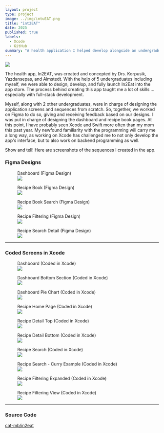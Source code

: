 ```yaml
---
layout: project
type: project
image: ../img/intuEAT.png
title: "int2EAT"
date: 2025
published: true
labels:
  - Xcode
  - GitHub
summary: "A health application I helped develop alongside an undergraduate team of 5 and 3 professors."
---
```


<img class="img-fluid" src="../img/intuEAT.png">

The health app, In2EAT, was created and concepted by Drs. Korpusik, Yazdansepas, and Almstedt. With the help of 5 undergraduates including myself, we were able to design, develop, and fully launch In2Eat into the app store. The process behind creating this app taught me a lot of skills ... especially with full-stack development. 

Myself, along with 2 other undergraduates, were in charge of designing the application screens and sequences from scratch. So, together, we worked on Figma to do so, giving and receiving feedback based on our designs. I was put in charge of designing the dashboard and recipe book pages. At this point, I have probably seen Xcode and Swift more often than my mom this past year. My newfound familiarity with the programming will carry me a long way, as working on Xcode has challenged me to not only develop the app's interface, but to also work on backend programming as well.

Show and tell! Here are screenshots of the sequences I created in the app. 

### **Figma Designs**

<figure class="text-center">
  <figcaption>Dashboard (Figma Design)</figcaption>
  <img class="img-fluid w-50" src="../img/In2Eat_Figma/in2Eat_Figma/DASHBOARD.png">
</figure>

<figure class="text-center">
  <figcaption>Recipe Book (Figma Design)</figcaption>
  <img class="img-fluid w-50" src="../img/In2Eat_Figma/in2Eat_Figma/RECIPEBOOKF.png">
</figure>

<figure class="text-center">
  <figcaption>Recipe Book Search (Figma Design)</figcaption>
  <img class="img-fluid w-50" src="../img/In2Eat_Figma/in2Eat_Figma/RECIPEBOOKFAV_SEARCH.png">
</figure>

<figure class="text-center">
  <figcaption>Recipe Filtering (Figma Design)</figcaption>
  <img class="img-fluid w-50" src="../img/In2Eat_Figma/in2Eat_Figma/RECIPEFILTER.png">
</figure>

<figure class="text-center">
  <figcaption>Recipe Search Detail (Figma Design)</figcaption>
  <img class="img-fluid w-50" src="../img/In2Eat_Figma/in2Eat_Figma/RECIPESEARCH_DETAIL.png">
</figure>

---

### **Coded Screens in Xcode**

<figure class="text-center">
  <figcaption>Dashboard (Coded in Xcode)</figcaption>
  <img class="img-fluid w-50" src="../img/in2Eat_App/DASHBOARD_TOP.png">
</figure>

<figure class="text-center">
  <figcaption>Dashboard Bottom Section (Coded in Xcode)</figcaption>
  <img class="img-fluid w-50" src="../img/in2Eat_App/DASHBOARD_BOTTOM.png">
</figure>

<figure class="text-center">
  <figcaption>Dashboard Pie Chart (Coded in Xcode)</figcaption>
  <img class="img-fluid w-50" src="../img/in2Eat_App/DASHBOARDPIECHART.png">
</figure>

<figure class="text-center">
  <figcaption>Recipe Home Page (Coded in Xcode)</figcaption>
  <img class="img-fluid w-50" src="../img/in2Eat_App/RECIPEBOOKHOME.png">
</figure>

<figure class="text-center">
  <figcaption>Recipe Detail Top (Coded in Xcode)</figcaption>
  <img class="img-fluid w-50" src="../img/in2Eat_App/RECIPEDETAIL_TOP.png">
</figure>

<figure class="text-center">
  <figcaption>Recipe Detail Bottom (Coded in Xcode)</figcaption>
  <img class="img-fluid w-50" src="../img/in2Eat_App/RECIPEDETAIL_BOTTOM.png">
</figure>

<figure class="text-center">
  <figcaption>Recipe Search (Coded in Xcode)</figcaption>
  <img class="img-fluid w-50" src="../img/in2Eat_App/RECIPESEARCH.png">
</figure>

<figure class="text-center">
  <figcaption>Recipe Search - Curry Example (Coded in Xcode)</figcaption>
  <img class="img-fluid w-50" src="../img/in2Eat_App/SEARCHCURRY.png">
</figure>

<figure class="text-center">
  <figcaption>Recipe Filtering Expanded (Coded in Xcode)</figcaption>
  <img class="img-fluid w-50" src="../img/in2Eat_App/FILTEREXPANDED.png">
</figure>

<figure class="text-center">
  <figcaption>Recipe Filtering View (Coded in Xcode)</figcaption>
  <img class="img-fluid w-50" src="../img/in2Eat_App/FILTERVIEW.png">
</figure>

---

### **Source Code**
<a href="https://github.com/cat-mb/intuEAT"><i class="large github icon "></i>cat-mb/in2eat</a>
